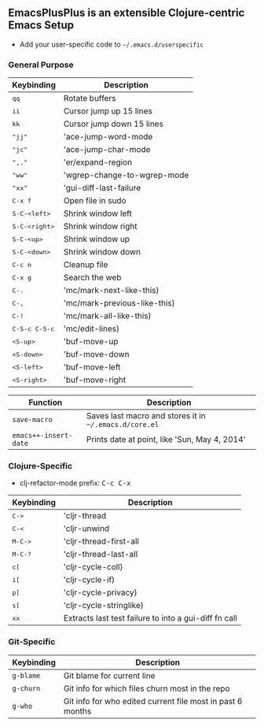 EmacsPlusPlus is an extensible Clojure-centric Emacs Setup
----------------------------------------------

* Add your user-specific code to `~/.emacs.d/userspecific`

### General Purpose

Keybinding         | Description
-------------------|------------------------------------------------------------
<kbd>qq</kbd> | Rotate buffers
<kbd>ii</kbd> | Cursor jump up 15 lines
<kbd>kk</kbd> | Cursor jump down 15 lines
<kbd>"jj"</kbd> | 'ace-jump-word-mode
<kbd>"jc"</kbd> | 'ace-jump-char-mode
<kbd>",."</kbd> | 'er/expand-region
<kbd>"ww"</kbd> | 'wgrep-change-to-wgrep-mode
<kbd>"xx"</kbd> | 'gui-diff-last-failure
<kbd>C-x f</kbd> | Open file in sudo
<kbd>S-C-\<left\></kbd> | Shrink window left
<kbd>S-C-\<right\></kbd> | Shrink window right
<kbd>S-C-\<up\></kbd> | Shrink window up
<kbd>S-C-\<down\></kbd> | Shrink window down
<kbd>C-c n</kbd> | Cleanup file
<kbd>C-x g</kbd> | Search the web
<kbd>C-.</kbd> | 'mc/mark-next-like-this)
<kbd>C-,</kbd> | 'mc/mark-previous-like-this)
<kbd>C-!</kbd> | 'mc/mark-all-like-this)
<kbd>C-S-c C-S-c</kbd> | 'mc/edit-lines)
<kbd>\<S-up\></kbd>    | 'buf-move-up
<kbd>\<S-down\></kbd>  | 'buf-move-down
<kbd>\<S-left\></kbd>  | 'buf-move-left
<kbd>\<S-right\></kbd> | 'buf-move-right

Function        | Description
----------------|---------------------------------------------------------------
`save-macro` | Saves last macro and stores it in `~/.emacs.d/core.el`
`emacs++-insert-date` | Prints date at point, like 'Sun, May  4, 2014'

### Clojure-Specific

* clj-refactor-mode prefix: <kbd>C-c C-x</kbd>

Keybinding       | Description
----------------|---------------------------------------------------------------
<kbd>C-></kbd> | 'cljr-thread
<kbd>C-<</kbd> | 'cljr-unwind
<kbd>M-C-></kbd> | 'cljr-thread-first-all
<kbd>M-C-?</kbd> | 'cljr-thread-last-all
<kbd>c[</knd> | 'cljr-cycle-coll)
<kbd>i[</knd> | 'cljr-cycle-if)
<kbd>p[</knd> | 'cljr-cycle-privacy)
<kbd>s[</knd> | 'cljr-cycle-stringlike)
<kbd>xx</kbd> | Extracts last test failure to into a gui-diff fn call

### Git-Specific

Keybinding       | Description
----------------|---------------------------------------------------------------
`g-blame` | Git blame for current line
`g-churn` | Git info for which files churn most in the repo
`g-who`   | Git info for who edited current file most in past 6 months

